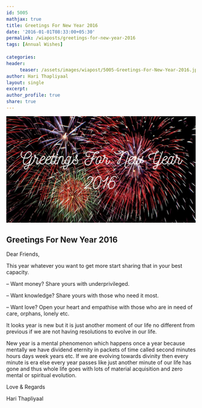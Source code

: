 ```yaml
--- 
id: 5005
mathjax: true  
title: Greetings For New Year 2016
date: '2016-01-01T08:33:00+05:30'
permalink: /wiaposts/greetings-for-new-year-2016
tags: [Annual Wishes]

categories: 
header:
     teaser: /assets/images/wiapost/5005-Greetings-For-New-Year-2016.jpg
author: Hari Thapliyaal 
layout: single 
excerpt:  
author_profile: true 
share: true 
---
```


![Greetings For New Year 2016](/assets/images/wiapost/5005-Greetings-For-New-Year-2016.jpg)

## Greetings For New Year 2016

Dear Friends,

This year whatever you want to get more start sharing that in your best capacity.

– Want money? Share yours with underprivileged.

– Want knowledge? Share yours with those who need it most.

– Want love? Open your heart and empathise with those who are in need of care, orphans, lonely etc.

It looks year is new but it is just another moment of our life no different from previous if we are not having resolutions to evolve in our life.

New year is a mental phenomenon which happens once a year because mentally we have dividend eternity in packets of time called second minutes hours days week years etc. If we are evolving towards divinity then every minute is era else every year passes like just another minute of our life has gone and thus whole life goes with lots of material acquisition and zero mental or spiritual evolution.

Love & Regards

Hari Thapliyaal


